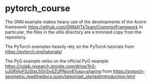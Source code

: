 # pytorch_course

The GNN example makes heavy use of the developments of the Acorn framework
https://github.com/GNN4ITkTeam/CommonFramework
In particular, the files in the utils directory are a trimmed copy from the repository.

The PyTorch examples heavily rely on the PyTorch tutorials from https://pytorch.org/tutorials/ 

The PyG example relies on the official PyG example https://colab.research.google.com/drive/1h3-vJGRVloF5zStxL5I0rSy4ZUPNsjy8?usp=sharing from https://pytorch-geometric.readthedocs.io/en/latest/get_started/introduction.html
